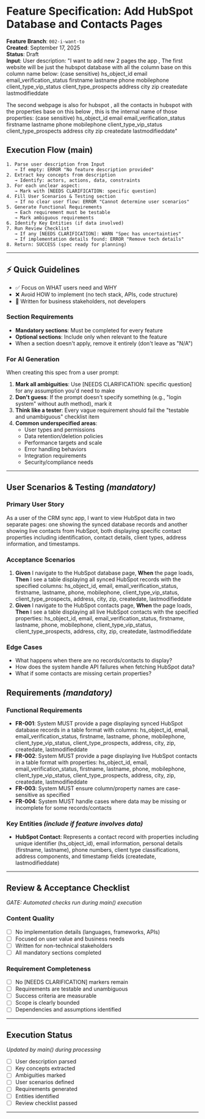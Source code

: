 # Feature Specification: Add HubSpot Database and Contacts Pages

**Feature Branch**: `002-i-want-to`  
**Created**: September 17, 2025  
**Status**: Draft  
**Input**: User description: "I want to add new 2 pages the app , The first website will be just the hubspot database with all the column base on this column name below:
(case sensitive)
hs_object_id
email
email_verification_status
firstname
lastname
phone
mobilephone
client_type_vip_status
client_type_prospects
address
city
zip
createdate
lastmodifieddate

The second webpage is also for hubspot , all the contacts in hubspot with the properties base on this below , this is the internal name of those properties:
(case sensitive)
hs_object_id
email
email_verification_status
firstname
lastname
phone
mobilephone
client_type_vip_status
client_type_prospects
address
city
zip
createdate
lastmodifieddate"

## Execution Flow (main)

```
1. Parse user description from Input
   → If empty: ERROR "No feature description provided"
2. Extract key concepts from description
   → Identify: actors, actions, data, constraints
3. For each unclear aspect:
   → Mark with [NEEDS CLARIFICATION: specific question]
4. Fill User Scenarios & Testing section
   → If no clear user flow: ERROR "Cannot determine user scenarios"
5. Generate Functional Requirements
   → Each requirement must be testable
   → Mark ambiguous requirements
6. Identify Key Entities (if data involved)
7. Run Review Checklist
   → If any [NEEDS CLARIFICATION]: WARN "Spec has uncertainties"
   → If implementation details found: ERROR "Remove tech details"
8. Return: SUCCESS (spec ready for planning)
```

---

## ⚡ Quick Guidelines

- ✅ Focus on WHAT users need and WHY
- ❌ Avoid HOW to implement (no tech stack, APIs, code structure)
- 👥 Written for business stakeholders, not developers

### Section Requirements

- **Mandatory sections**: Must be completed for every feature
- **Optional sections**: Include only when relevant to the feature
- When a section doesn't apply, remove it entirely (don't leave as "N/A")

### For AI Generation

When creating this spec from a user prompt:

1. **Mark all ambiguities**: Use [NEEDS CLARIFICATION: specific question] for any assumption you'd need to make
2. **Don't guess**: If the prompt doesn't specify something (e.g., "login system" without auth method), mark it
3. **Think like a tester**: Every vague requirement should fail the "testable and unambiguous" checklist item
4. **Common underspecified areas**:
   - User types and permissions
   - Data retention/deletion policies
   - Performance targets and scale
   - Error handling behaviors
   - Integration requirements
   - Security/compliance needs

---

## User Scenarios & Testing _(mandatory)_

### Primary User Story

As a user of the CRM sync app, I want to view HubSpot data in two separate pages: one showing the synced database records and another showing live contacts from HubSpot, both displaying specific contact properties including identification, contact details, client types, address information, and timestamps.

### Acceptance Scenarios

1. **Given** I navigate to the HubSpot database page, **When** the page loads, **Then** I see a table displaying all synced HubSpot records with the specified columns: hs_object_id, email, email_verification_status, firstname, lastname, phone, mobilephone, client_type_vip_status, client_type_prospects, address, city, zip, createdate, lastmodifieddate
2. **Given** I navigate to the HubSpot contacts page, **When** the page loads, **Then** I see a table displaying all live HubSpot contacts with the specified properties: hs_object_id, email, email_verification_status, firstname, lastname, phone, mobilephone, client_type_vip_status, client_type_prospects, address, city, zip, createdate, lastmodifieddate

### Edge Cases

- What happens when there are no records/contacts to display?
- How does the system handle API failures when fetching HubSpot data?
- What if some contacts are missing certain properties?

## Requirements _(mandatory)_

### Functional Requirements

- **FR-001**: System MUST provide a page displaying synced HubSpot database records in a table format with columns: hs_object_id, email, email_verification_status, firstname, lastname, phone, mobilephone, client_type_vip_status, client_type_prospects, address, city, zip, createdate, lastmodifieddate
- **FR-002**: System MUST provide a page displaying live HubSpot contacts in a table format with properties: hs_object_id, email, email_verification_status, firstname, lastname, phone, mobilephone, client_type_vip_status, client_type_prospects, address, city, zip, createdate, lastmodifieddate
- **FR-003**: System MUST ensure column/property names are case-sensitive as specified
- **FR-004**: System MUST handle cases where data may be missing or incomplete for some records/contacts

### Key Entities _(include if feature involves data)_

- **HubSpot Contact**: Represents a contact record with properties including unique identifier (hs_object_id), email information, personal details (firstname, lastname), phone numbers, client type classifications, address components, and timestamp fields (createdate, lastmodifieddate)

---

## Review & Acceptance Checklist

_GATE: Automated checks run during main() execution_

### Content Quality

- [ ] No implementation details (languages, frameworks, APIs)
- [ ] Focused on user value and business needs
- [ ] Written for non-technical stakeholders
- [ ] All mandatory sections completed

### Requirement Completeness

- [ ] No [NEEDS CLARIFICATION] markers remain
- [ ] Requirements are testable and unambiguous
- [ ] Success criteria are measurable
- [ ] Scope is clearly bounded
- [ ] Dependencies and assumptions identified

---

## Execution Status

_Updated by main() during processing_

- [ ] User description parsed
- [ ] Key concepts extracted
- [ ] Ambiguities marked
- [ ] User scenarios defined
- [ ] Requirements generated
- [ ] Entities identified
- [ ] Review checklist passed

---
